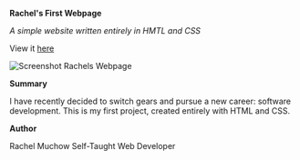**Rachel's First Webpage**

_A simple website written entirely in HMTL and CSS_

View it [here](https://rmuchow95.github.io/rachelsWebPage/)

![Screenshot Rachels Webpage](Images/rachelsWebpageSS)

**Summary**

I have recently decided to switch gears and pursue a new career: software development. This is my first project, created entirely with HTML and CSS.

**Author**

Rachel Muchow
Self-Taught Web Developer
